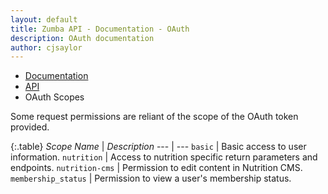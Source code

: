 ```yaml
---
layout: default
title: Zumba API - Documentation - OAuth
description: OAuth documentation
author: cjsaylor
---
```


<ul class="breadcrumb">
	<li><a href="{{site_url}}/docs">Documentation</a></li>
	<li><a href="{{site_url}}/docs/api">API</a></li>
	<li class="active">OAuth Scopes</li>
</ul>

Some request permissions are reliant of the scope of the OAuth token provided.

{:.table}
*Scope Name* | *Description*
--- | ---
`basic` | Basic access to user information.
`nutrition` | Access to nutrition specific return parameters and endpoints.
`nutrition-cms` | Permission to edit content in Nutrition CMS.
`membership_status` | Permission to view a user's membership status.
